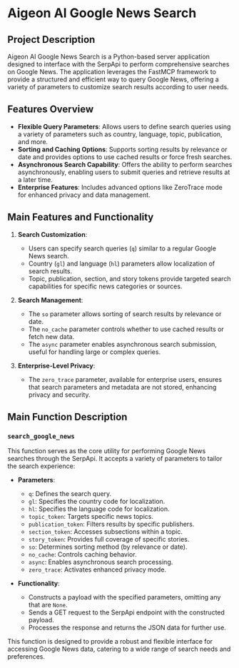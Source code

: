 # Aigeon AI Google News Search

## Project Description

Aigeon AI Google News Search is a Python-based server application designed to interface with the SerpApi to perform comprehensive searches on Google News. The application leverages the FastMCP framework to provide a structured and efficient way to query Google News, offering a variety of parameters to customize search results according to user needs.

## Features Overview

- **Flexible Query Parameters**: Allows users to define search queries using a variety of parameters such as country, language, topic, publication, and more.
- **Sorting and Caching Options**: Supports sorting results by relevance or date and provides options to use cached results or force fresh searches.
- **Asynchronous Search Capability**: Offers the ability to perform searches asynchronously, enabling users to submit queries and retrieve results at a later time.
- **Enterprise Features**: Includes advanced options like ZeroTrace mode for enhanced privacy and data management.

## Main Features and Functionality

1. **Search Customization**: 
   - Users can specify search queries (`q`) similar to a regular Google News search.
   - Country (`gl`) and language (`hl`) parameters allow localization of search results.
   - Topic, publication, section, and story tokens provide targeted search capabilities for specific news categories or sources.

2. **Search Management**:
   - The `so` parameter allows sorting of search results by relevance or date.
   - The `no_cache` parameter controls whether to use cached results or fetch new data.
   - The `async` parameter enables asynchronous search submission, useful for handling large or complex queries.

3. **Enterprise-Level Privacy**:
   - The `zero_trace` parameter, available for enterprise users, ensures that search parameters and metadata are not stored, enhancing privacy and security.

## Main Function Description

### `search_google_news`

This function serves as the core utility for performing Google News searches through the SerpApi. It accepts a variety of parameters to tailor the search experience:

- **Parameters**:
  - `q`: Defines the search query.
  - `gl`: Specifies the country code for localization.
  - `hl`: Specifies the language code for localization.
  - `topic_token`: Targets specific news topics.
  - `publication_token`: Filters results by specific publishers.
  - `section_token`: Accesses subsections within a topic.
  - `story_token`: Provides full coverage of specific stories.
  - `so`: Determines sorting method (by relevance or date).
  - `no_cache`: Controls caching behavior.
  - `async`: Enables asynchronous search processing.
  - `zero_trace`: Activates enhanced privacy mode.

- **Functionality**:
  - Constructs a payload with the specified parameters, omitting any that are `None`.
  - Sends a GET request to the SerpApi endpoint with the constructed payload.
  - Processes the response and returns the JSON data for further use.

This function is designed to provide a robust and flexible interface for accessing Google News data, catering to a wide range of search needs and preferences.